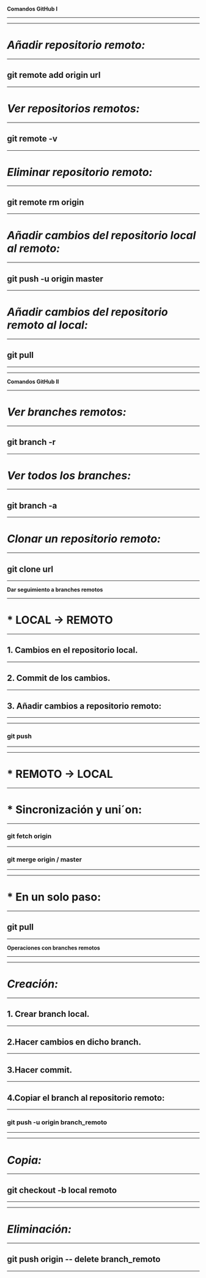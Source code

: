 **Comandos GitHub I**

---
---

# *Añadir repositorio remoto:*

---

## git remote add origin url

---

# *Ver repositorios remotos:*

---

## git remote -v

---

# *Eliminar repositorio remoto:*

---

## git remote rm origin

---

# *Añadir cambios del repositorio local al remoto:*

---

## git push -u origin master

---

# *Añadir cambios del repositorio remoto al local:*

---

## git pull

---
---

**Comandos GitHub II**

---

# *Ver branches remotos:*

---

## git branch -r

---

# *Ver todos los branches:*

---
## git branch -a

---

# *Clonar un repositorio remoto:*

---

## git clone url

---

**Dar seguimiento a branches remotos**

---

# * LOCAL → REMOTO

---

## 1. Cambios en el repositorio local.

---

## 2. Commit de los cambios.

---

## 3. Añadir cambios a repositorio remoto:

---

---

### git push

---

---

# * REMOTO → LOCAL

---

# * Sincronización y uni´on:

---

### git fetch origin

---

### git merge origin / master

---

---

# * En un solo paso:

---

## git pull

---

**Operaciones con branches remotos**

---

---

# *Creación:*

---
## 1. Crear branch local.

---

## 2.Hacer cambios en dicho branch.

---

## 3.Hacer commit.

---

## 4.Copiar el branch al repositorio remoto:

---

### git push -u origin branch_remoto

---

---
# *Copia:*

---

## git checkout -b local remoto

---

---

# *Eliminación:*

---

## git push origin -- delete branch_remoto

---
